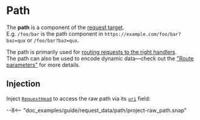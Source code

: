 # Path

The **path** is a component of the [request target](request_target.md).  
E.g. `/foo/bar` is the path component in `https://example.com/foo/bar?baz=qux` or `/foo/bar?baz=qux`.

The path is primarily used for [routing requests to the right handlers](../routing/index.md).  
The path can also be used to encode dynamic data—check out the ["Route parameters"](route_parameters.md) for
more details.

## Injection

Inject [`RequestHead`][RequestHead] to access the raw path via its [`uri`][RequestHead::uri] field:

--8<-- "doc_examples/guide/request_data/path/project-raw_path.snap"

[RequestHead]: ../../api_reference/pavex/request/struct.RequestHead.html
[RequestHead::uri]: ../../api_reference/pavex/request/struct.RequestHead.html#structfield.uri